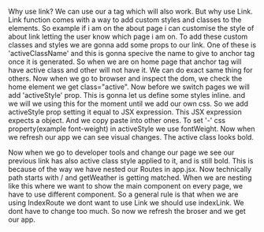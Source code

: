 Why use link? We can use our a tag which will also work. But why use Link.
Link function comes with a  way to add custom styles and classes to the elements. So example if i am on the about page i can customise the style of about link letting the user know which page i am on. To add these custom classes and styles we are gonna add some props to our link. One of these is 'activeClassName' and this is gonna specive the name to give to anchor tag once it is generated. So when we are on home page that anchor tag will have active class and other will not have it. We can do exact same thing for others. Now when we go to browser and inspect the dom, we check the home element we get class="active". Now before we switch pages we will add 'activeStyle' prop. This is gonna let us define some styles inline.  and we will we using this for the moment until we add our own css. So we add activeStyle prop setting it equal to JSX expression. This JSX expression expects a object. And we copy paste into other ones. To set '-' css property(example font-weight) in activeStyle we use fontWeight. Now when we refresh our app we can see visual changes. The active class looks bold. 

Now when we go to developer tools and change our page we see our previous link has also active class style applied to it, and is still bold. This is because of the way we have nested our Routes in app.jsx. Now technically path starts with / and getWeather is getting matched. When we are nesting like this where we want to show the main component on every page, we have to use different component. So a general rule is that when we are using IndexRoute we dont want to use Link we should use indexLink.  We dont have to change too much. So now we refresh the broser and we get our app. 